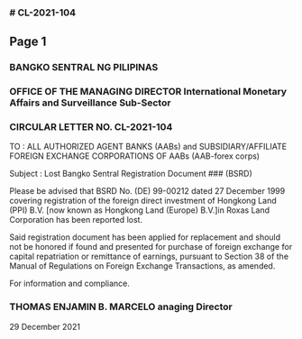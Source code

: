 ### # CL-2021-104

## Page 1

### BANGKO SENTRAL NG PILIPINAS

### OFFICE OF THE MANAGING DIRECTOR International Monetary Affairs and Surveillance Sub-Sector

### CIRCULAR LETTER NO. CL-2021-104

TO : ALL AUTHORIZED AGENT BANKS (AABs) and SUBSIDIARY/AFFILIATE FOREIGN EXCHANGE CORPORATIONS OF AABs (AAB-forex corps)

Subject : Lost Bangko Sentral Registration Document ### (BSRD)

Please be advised that BSRD No. (DE) 99-00212 dated 27 December 1999 covering registration of the foreign direct investment of Hongkong Land (PPI) B.V. [now known as Hongkong Land (Europe) B.V.]in Roxas Land Corporation has been reported lost.

Said registration document has been applied for replacement and should not be honored if found and presented for purchase of foreign exchange for capital repatriation or remittance of earnings, pursuant to Section 38 of the Manual of Regulations on Foreign Exchange Transactions, as amended.

For information and compliance.

### THOMAS ENJAMIN B. MARCELO anaging Director

29 December 2021 